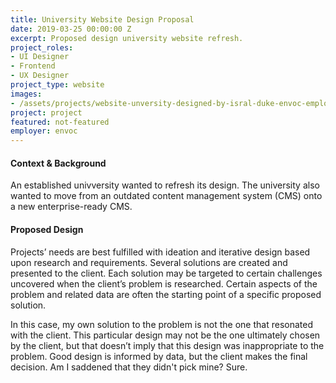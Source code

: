 ```yaml
---
title: University Website Design Proposal
date: 2019-03-25 00:00:00 Z
excerpt: Proposed design university website refresh.
project_roles:
- UI Designer
- Frontend
- UX Designer
project_type: website
images:
- /assets/projects/website-unversity-designed-by-isral-duke-envoc-employee.jpg
project: project
featured: not-featured
employer: envoc
---
```


<h4>Context &amp; Background</h4>
<p>An established univversity wanted to refresh its design. The university also wanted to move from an outdated content management system (CMS) onto a new enterprise-ready CMS.</p>
<h4>Proposed Design</h4>
<p>Projects’ needs are best fulfilled with ideation and iterative design based upon research and requirements. Several solutions are created and presented to the client. Each solution may be targeted to certain challenges uncovered when the client&rsquo;s problem is researched. Certain aspects of the problem and related data are often the starting point of a specific proposed solution.
</p>
<p>In this case, my own solution to the problem is not the one that resonated with the client. This particular design may not be the one ultimately chosen by the client, but that doesn’t imply that this design was inappropriate to the problem. Good design is informed by data, but the client makes the final decision. Am I saddened that they didn't pick mine? Sure.
</p>